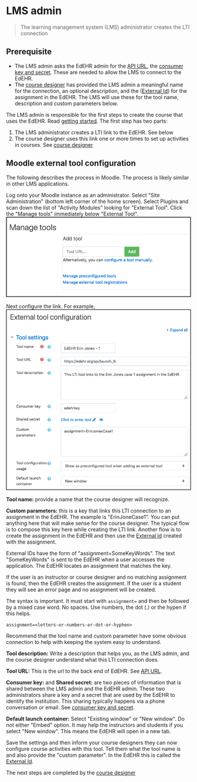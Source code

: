 # LMS admin

> The learning management system (LMS) administrator creates the LTI connection

## Prerequisite
- The LMS admin asks the EdEHR admin for the [API URL](/shared/definitions.md#api-url), the [consumer key and secret](/shared/definitions.md#consumer-key). These are needed to allow the LMS to connect to the EdEHR.
- The [course designer](/shared/definitions.md#course-designer) has provided the LMS admin a meaningful name for the connection, an optional description, and the ([External Id](/shared/definitions.md#external-id)) for the assignment in the EdEHR. The LMS will use these for the tool name, description and custom parameters below.

The LMS admin is responsible for the first steps to create the course that uses the EdEHR. Read [getting started](/#getting-started). The first step has two parts:
1. The LMS administrator creates a LTI link to the EdEHR. See below 
2. The course designer uses this link one or more times to set up activities in courses. See [course designer](/course-designer/)


## Moodle external tool configuration

The following describes the process in Moodle. The process is likely similar in other LMS applications. 

Log onto your Moodle instance as an administrator. Select "Site Administration" (bottom left corner of the home screen). Select Plugins and scan down the list of "Activity Modules" looking for "External Tool". Click the "Manage tools" immediately below "External Tool".
![1]

Next configure the link. For example,
![2]

**Tool name:** provide a name that the course designer will recognize. 

**Custom parameters:** this is a key that links this LTI connection to an assignment in the EdEHR. The example is "ErinJoneCase1". You can put anything here that will make sense for the course designer. The typical flow is to compose this key here while creating the LTI link. Another flow is to create the assignment in the EdEHR and then use the [External Id](/shared/definitions.md#external-id) created with the assignment.

External IDs have the form of "assignment=SomeKeyWords". The text "SomeKeyWords" is sent to the EdEHR when a user accesses the application. The EdEHR locates an assignment that matches the key. 

If the user is an instructor or course designer and no matching assignment is found, then the EdEHR creates the assignment. If the user is a student they will see an error page and no assignment will be created.

The syntax is important. It must start with ```assignment=``` and then be followed by a mixed case word. No spaces. Use numbers, the dot (.) or the hypen if this helps.
```
assignment=<letters-or-numbers-or-dot-or-hyphen>
``` 

Recommend that the tool name and custom parameter have some obvious connection to help with keeping the system easy to understand. 

**Tool description:** Write a description that helps you, as the LMS admin, and the course designer understand what this LTI connection does.

**Tool URL:** This is the url to the back end of EdEHR. See [API URL](/shared/definitions.md#api-url). 

**Consumer key:** and **Shared secret:** are two pieces of information that is shared between the LMS admin and the EdEHR admin. These two administrators share a key and a secret that are used by the EdEHR to identify the institution. This sharing typically happens via a phone conversation or email. See [consumer key and secret](/shared/definitions.md#consumer-key). 

**Default launch container:** Select "Existing window" or "New window". Do not either "Embed" option. It may help the instructors and students if you select "New window". This means the EdEHR will open in a new tab.

Save the settings and then inform your course designers they can now configure course activities with this tool. Tell them what the tool name is and also provide the "custom parameter". In the EdEHR this is called the [External Id](/shared/definitions.md#external-id).


The next steps are completed by the [course designer](/course-designer)

[1]: ../images/moodle-manage-tool.png "Manage external tool in Moodle"
[2]: ../images/moodle-external-tool-config.png "External tool configuration in Moodle"
